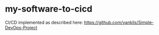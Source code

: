 # my-software-to-cicd

CI/CD implemented as described here: https://github.com/yankils/Simple-DevOps-Project